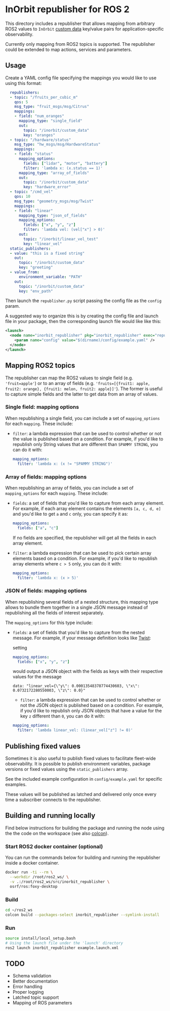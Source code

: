 # InOrbit republisher for ROS 2

This directory includes a republisher that allows mapping from arbitrary ROS2 values to ``InOrbit`` [custom data](https://www.inorbit.ai/faq#publish-custom-data) key/value pairs for application-specific observability.

Currently only mapping from ROS2 topics is supported. The republisher could be extended to map actions, services and parameters.

## Usage

Create a YAML config file specifying the mappings you would like to use using this format:

```yaml
  republishers:
  - topic: "/fruits_per_cubic_m"
    qos: 5
    msg_type: "fruit_msgs/msg/Citrus"
    mappings:
    - field: "num_oranges"
      mapping_type: "single_field"
      out:
        topic: "/inorbit/custom_data"
        key: "oranges"
  - topic: "/hardware/status"
    msg_type: "hw_msgs/msg/HardwareStatus"
    mappings:
    - field: "status"
      mapping_options:
        fields: ["lidar", "motor", "battery"]
        filter: 'lambda x: (x.status == 1)'
      mapping_type: "array_of_fields"
      out:
        topic: "/inorbit/custom_data"
        key: "hardware_error"
  - topic: "/cmd_vel"
    qos: 10
    msg_type: "geometry_msgs/msg/Twist"
    mappings:
    - field: "linear"
      mapping_type: "json_of_fields"
      mapping_options:
        fields: ["x", "y", "z"]
        filter: 'lambda vel: (vel["x"] > 0)'
      out:
        topic: "/inorbit/linear_vel_test"
        key: "linear_vel"
  static_publishers:
  - value: "this is a fixed string"
    out:
      topic: "/inorbit/custom_data"
      key: "greeting"
  - value_from:
      environment_variable: "PATH"
    out:
      topic: "/inorbit/custom_data"
      key: "env_path"
```

Then launch the ``republisher.py`` script passing the config file as the ``config`` param.

A suggested way to organize this is by creating the config file and launch file in your package, then the corresponding launch file would like like this:

```xml
<launch>
  <node name="inorbit_republisher" pkg="inorbit_republisher" exec="republisher">
    <param name="config" value="$(dirname)/config/example.yaml" />
  </node>
</launch>
```

## Mapping ROS2 topics

The republisher can map the ROS2 values to single field (e.g. ``'fruit=apple'``) or to an array of fields (e.g. ``'fruits=[{fruit1: apple, fruit2: orange}, {fruit1: melon, fruit2: apple}]'``). The former is useful to capture simple fields and the latter to get data from an array of values.

### Single field: mapping options

When republishing a single field, you can include a set of ``mapping_options`` for each ``mapping``. These include:

* `filter`: a lambda expression that can be used to control whether or not the value is published based on a condition. For example, if you'd like to republish only String values that are different than ``SPAMMY STRING``, you can do it with:

  ```yaml
  mapping_options:
    filter: 'lambda x: (x != "SPAMMY STRING")'
  ```

### Array of fields: mapping options

When republishing an array of fields, you can include a set of ``mapping_options`` for each ``mapping``. These include:

* `fields`: a set of fields that you'd like to capture from each array element. For example, if each array element contains the elements ``[a, c, d, e]`` and you'd like to get ``a`` and ``c`` only, you can specify it as:

  ```yaml
  mapping_options:
    fields: ["a", "c"]
  ```

  If no fields are specified, the republisher will get all the fields in each array element.

* `filter`: a lambda expression that can be used to pick certain array elements based on a condition. For example, if you'd like to republish array elements where ``c > 5`` only, you can do it with:

  ```yaml
  mapping_options:
    filter: 'lambda x: (x > 5)'
  ```

### JSON of fields: mapping options

When republishing several fields of a nested structure, this mapping type allows to bundle them together in a single JSON message instead of republishing all the fields of interest separately.

The `mapping_options` for this type include:

* `fields`: a set of fields that you'd like to capture from the nested message. For example, if your message definition looks like [Twist](http://docs.ros.org/en/api/geometry_msgs/html/msg/Twist.html):

  setting

  ```yaml
  mapping_options:
    fields: ["x", "y", "z"]
  ```

  would output a JSON object with the fields as keys with their respective values for the message

  ```text
  data: "linear_vel={\"y\": 0.00013548378774430603, \"x\": 0.0732172280550003, \"z\": 0.0}"
  ```

  * `filter`: a lambda expression that can be used to control whether or not the JSON object is published based on a condition. For example, if you'd like to republish only JSON objects that have a value for the key ``z`` different than ``0``, you can do it with:

  ```yaml
  mapping_options:
    filter: 'lambda linear_vel: (linear_vel["z"] != 0)'
  ```

## Publishing fixed values

Sometimes it is also useful to publish fixed values to facilitate fleet-wide observability. It is possible to publish environment variables, package versions or fixed values using the `static_publishers` array.

See the included example configuration in `config/example.yaml` for specific examples.

These values will be published as latched and delivered only once every time a subscriber connects to the republisher.

## Building and running locally

Find below instructions for building the package and running the node using the the code on the workspace (see also [colcon](https://colcon.readthedocs.io/en/released/reference/verb/build.html)).

### Start ROS2 docker container (optional)

You can run the commands below for building and running the republisher inside a docker container.

```bash
docker run -ti --rm \
  --workdir /root/ros2_ws/ \
  -v .:/root/ros2_ws/src/inorbit_republisher \
  osrf/ros:foxy-desktop
```

### Build

```bash
cd ~/ros2_ws
colcon build --packages-select inorbit_republisher --symlink-install
```

### Run

```bash
source install/local_setup.bash
# Using the launch file under the 'launch' directory
ros2 launch inorbit_republisher example.launch.xml
```

## TODO

* Schema validation
* Better documentation
* Error handling
* Proper logging
* Latched topic support
* Mapping of ROS parameters
